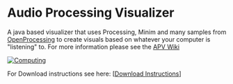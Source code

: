 # Audio Processing Visualizer

A java based visualizer that uses Processing, Minim and many samples from [OpenProcessing](https://www.openprocessing.org) to create visuals based on whatever your computer is "listening" to.  For more information please see the [APV Wiki](https://github.com/mimelator/apv/wiki)


[![Computing](https://i9.ytimg.com/vi/Tx7txZhSU6A/mqdefault.jpg?sqp=COy1it4F&rs=AOn4CLCtn4odVryuy3rEma9hkUXup2sBLw&time=1539480504664)](https://youtu.be/Tx7txZhSU6A)


For Download instructions see here:
[[Download Instructions](https://github.com/mimelator/apv/blob/master/Download%20and%20Install%20APV.pdf)]
